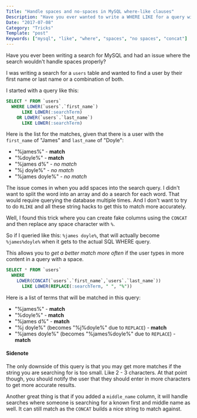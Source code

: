 ```yaml
---
Title: "Handle spaces and no-spaces in MySQL where-like clauses"
Description: "Have you ever wanted to write a WHERE LIKE for a query with and without spaces? Well, now you can with this trick!"
Date: "2017-07-08"
Category: "Tricks"
Template: "post"
Keywords: ["mysql", "like", "where", "spaces", "no spaces", "concat"]
---
```


Have you ever been writing a search for MySQL and had an issue where the search wouldn't handle spaces properly?

I was writing a search for a `users` table and wanted to find a user by their first name or last name or a combination of both.

I started with a query like this:

```sql
SELECT * FROM `users`
  WHERE LOWER(`users`.`first_name`)
      LIKE LOWER(:searchTerm)
    OR LOWER(`users`.`last_name`)
      LIKE LOWER(:searchTerm)
```

Here is the list for the matches, given that there is a user with the `first_name` of "James" and `last_name` of "Doyle":

* "%james%" - **match**
* "%doyle%" - **match**
* "%james d%" - _no match_
* "%j doyle%" - _no match_
* "%james doyle%" - _no match_

The issue comes in when you add spaces into the search query. I didn't want to split the word into an array and do a search for each word. That would require querying the database multiple times. And I don't want to try to do `RLIKE` and all these string hacks to get this to match more accurately.

Well, I found this trick where you can create fake columns using the `CONCAT` and then replace any space character with `%`.

So if I queried like this: `%james doyle%`, that will actually become `%james%doyle%` when it gets to the actual SQL WHERE query.

This allows you to *get a better match more often* if the user types in more content in a query with a space.

```sql
SELECT * FROM `users`
  WHERE
    LOWER(CONCAT(`users`.`first_name`,`users`.`last_name`))
      LIKE LOWER(REPLACE(:searchTerm, " ", "%"))
```

Here is a list of terms that will be matched in this query:

* "%james%" - **match**
* "%doyle%" - **match**
* "%james d%" - **match**
* "%j doyle%" (becomes "%j%doyle%" due to `REPLACE`) - **match**
* "%james doyle%" (becomes "%james%doyle%" due to `REPLACE`) - **match**

#### Sidenote

The only downside of this query is that you may get more matches if the string you are searching for is too small. Like 2 - 3 characters. At that point though, you should notify the user that they should enter in more characters to get more accurate results.

Another great thing is that if you added a `middle_name` column, it will handle searches where someone is searching for a known first and middle name as well. It can still match as the `CONCAT` builds a nice string to match against.

